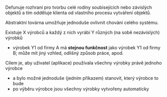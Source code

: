 Defunuje rozhraní pro tvorbu celé rodiny soubisejících nebo závislých objektů a tím odděluje klienta od vlastního procesu vytváření objektů.

Abstraktní továrna umožňuje jednoduše ovlivnit chování celého systému.

Existuje X výrobců a každý z nich vyrábí Y různých (na sobě nezávislých) výrobků
- výrobek Y1 od firmy A má **stejnou funkčnost** jako výrobek Y1 od firmy B; může mít jiný vzhled, odlišný způsob práce, apod.

Cílem je, aby uživatel (aplikace) používala všechny výrobky právě jednoho výrobce
- a bylo možné jednoduše (jedním příkazem) stanovit, který výrobce to bude
- po výběru výrobce jsou všechny výrobky vytvořeny automaticky